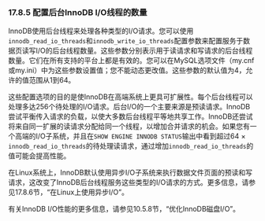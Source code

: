 ### 17.8.5 配置后台InnoDB I/O线程的数量

InnoDB使用后台线程来处理各种类型的I/O请求。您可以使用`innodb_read_io_threads`和`innodb_write_io_threads`配置参数来配置服务于数据页读写I/O的后台线程数量。这些参数分别表示用于读请求和写请求的后台线程数量。它们在所有支持的平台上都是有效的。您可以在MySQL选项文件（my.cnf或my.ini）中为这些参数设置值；您不能动态更改值。这些参数的默认值为4，允许的值范围从1到64。

这些配置选项的目的是使InnoDB在高端系统上更具可扩展性。每个后台线程可以处理多达256个待处理的I/O请求。后台I/O的一个主要来源是预读请求。InnoDB尝试平衡传入请求的负载，以使大多数后台线程平等地共享工作。InnoDB还尝试将来自同一扩展的读请求分配给同一个线程，以增加合并请求的机会。如果您有一个高端的I/O子系统，并且在`SHOW ENGINE INNODB STATUS`输出中看到超过64 × `innodb_read_io_threads`的待处理读请求，通过增加`innodb_read_io_threads`的值可能会提高性能。

在Linux系统上，InnoDB默认使用异步I/O子系统来执行数据文件页面的预读和写请求，这改变了InnoDB后台线程服务这些类型的I/O请求的方式。更多信息，请参见17.8.6节，“在Linux上使用异步I/O”。

有关InnoDB I/O性能的更多信息，请参见10.5.8节，“优化InnoDB磁盘I/O”。